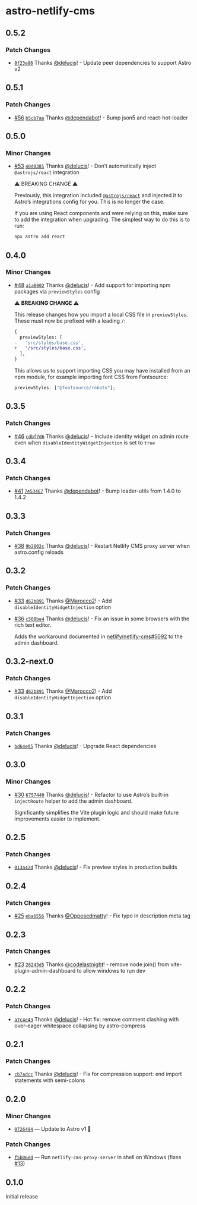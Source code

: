 # astro-netlify-cms

## 0.5.2

### Patch Changes

- [`8f23e86`](https://github.com/delucis/astro-netlify-cms/commit/8f23e8667b591838aff456649d7bc059072dd9b0) Thanks [@delucis](https://github.com/delucis)! - Update peer dependencies to support Astro v2

## 0.5.1

### Patch Changes

- [#56](https://github.com/delucis/astro-netlify-cms/pull/56) [`b5cb7aa`](https://github.com/delucis/astro-netlify-cms/commit/b5cb7aac1d243af7a4e9814be1f47158e28a897c) Thanks [@dependabot](https://github.com/apps/dependabot)! - Bump json5 and react-hot-loader

## 0.5.0

### Minor Changes

- [#53](https://github.com/delucis/astro-netlify-cms/pull/53) [`40d0385`](https://github.com/delucis/astro-netlify-cms/commit/40d03858fa4a049684e1b9cc895c7280e7479cb5) Thanks [@delucis](https://github.com/delucis)! - Don’t automatically inject `@astrojs/react` integration

  ⚠️ BREAKING CHANGE ⚠️

  Previously, this integration included [`@astrojs/react`](https://docs.astro.build/en/guides/integrations-guide/react/) and injected it to Astro’s integrations config for you. This is no longer the case.

  If you are using React components and were relying on this, make sure to add the integration when upgrading. The simplest way to do this is to run:

  ```bash
  npx astro add react
  ```

## 0.4.0

### Minor Changes

- [#48](https://github.com/delucis/astro-netlify-cms/pull/48) [`a1a0002`](https://github.com/delucis/astro-netlify-cms/commit/a1a0002c63c542a4dd82ae093effaf18bb824a84) Thanks [@delucis](https://github.com/delucis)! - Add support for importing npm packages via `previewStyles` config

  ⚠️ **BREAKING CHANGE** ⚠️

  This release changes how you import a local CSS file in `previewStyles`.
  These must now be prefixed with a leading `/`:

  ```diff
  {
    previewStyles: [
  -   'src/styles/base.css',
  +   '/src/styles/base.css',
    ],
  }
  ```

  This allows us to support importing CSS you may have installed from an npm module, for example importing font CSS from Fontsource:

  ```js
  previewStyles: ["@fontsource/roboto"];
  ```

## 0.3.5

### Patch Changes

- [#46](https://github.com/delucis/astro-netlify-cms/pull/46) [`cdbf7d6`](https://github.com/delucis/astro-netlify-cms/commit/cdbf7d63df2bbb1b65c661e87f93369f3977725a) Thanks [@delucis](https://github.com/delucis)! - Include identity widget on admin route even when `disableIdentityWidgetInjection` is set to `true`

## 0.3.4

### Patch Changes

- [#41](https://github.com/delucis/astro-netlify-cms/pull/41) [`7e53467`](https://github.com/delucis/astro-netlify-cms/commit/7e53467096dad33bd2c15f060f3c4c4ad03a7a1e) Thanks [@dependabot](https://github.com/apps/dependabot)! - Bump loader-utils from 1.4.0 to 1.4.2

## 0.3.3

### Patch Changes

- [#38](https://github.com/delucis/astro-netlify-cms/pull/38) [`9b2802c`](https://github.com/delucis/astro-netlify-cms/commit/9b2802cb1727d9e1e2f695ad1631c71af9bb9a52) Thanks [@delucis](https://github.com/delucis)! - Restart Netlify CMS proxy server when astro.config reloads

## 0.3.2

### Patch Changes

- [#33](https://github.com/delucis/astro-netlify-cms/pull/33) [`d62b891`](https://github.com/delucis/astro-netlify-cms/commit/d62b8917f78ba7520c32ba0ba6bd32d818183c28) Thanks [@Marocco2](https://github.com/Marocco2)! - Add `disableIdentityWidgetInjection` option

- [#36](https://github.com/delucis/astro-netlify-cms/pull/36) [`c508be4`](https://github.com/delucis/astro-netlify-cms/commit/c508be466b0c46dcd9bc6897045e0b90f173b9ab) Thanks [@delucis](https://github.com/delucis)! - Fix an issue in some browsers with the rich text editor.

  Adds the workaround documented in [netlify/netlify-cms#5092](https://github.com/netlify/netlify-cms/issues/5092) to the admin dashboard.

## 0.3.2-next.0

### Patch Changes

- [#33](https://github.com/delucis/astro-netlify-cms/pull/33) [`d62b891`](https://github.com/delucis/astro-netlify-cms/commit/d62b8917f78ba7520c32ba0ba6bd32d818183c28) Thanks [@Marocco2](https://github.com/Marocco2)! - Add `disableIdentityWidgetInjection` option

## 0.3.1

### Patch Changes

- [`bd64e05`](https://github.com/delucis/astro-netlify-cms/commit/bd64e057e5df57f8e1b494336a98617fb239f5ac) Thanks [@delucis](https://github.com/delucis)! - Upgrade React dependencies

## 0.3.0

### Minor Changes

- [#30](https://github.com/delucis/astro-netlify-cms/pull/30) [`6757440`](https://github.com/delucis/astro-netlify-cms/commit/6757440b968332f0b1dc6a52ee70a6c1852f7b15) Thanks [@delucis](https://github.com/delucis)! - Refactor to use Astro’s built-in `injectRoute` helper to add the admin dashboard.

  Significantly simplifies the Vite plugin logic and should make future improvements easier to implement.

## 0.2.5

### Patch Changes

- [`013a42d`](https://github.com/delucis/astro-netlify-cms/commit/013a42d0e7d656b760283af19422c9602d83a9e3) Thanks [@delucis](https://github.com/delucis)! - Fix preview styles in production builds

## 0.2.4

### Patch Changes

- [#25](https://github.com/delucis/astro-netlify-cms/pull/25) [`eba6556`](https://github.com/delucis/astro-netlify-cms/commit/eba65563e2815242877498bf43f8a1d8b3e4f41a) Thanks [@Opposedmatty](https://github.com/Opposedmatty)! - Fix typo in description meta tag

## 0.2.3

### Patch Changes

- [#23](https://github.com/delucis/astro-netlify-cms/pull/23) [`26243d5`](https://github.com/delucis/astro-netlify-cms/commit/26243d54ebee46122053d315ad929c4636a123e2) Thanks [@codelastnight](https://github.com/codelastnight)! - remove node join() from vite-plugin-admin-dashboard to allow windows to run dev

## 0.2.2

### Patch Changes

- [`a7c4e43`](https://github.com/delucis/astro-netlify-cms/commit/a7c4e43511af695b91c0b2b19a750d769d692f98) Thanks [@delucis](https://github.com/delucis)! - Hot fix: remove comment clashing with over-eager whitespace collapsing by astro-compress

## 0.2.1

### Patch Changes

- [`cb7adcc`](https://github.com/delucis/astro-netlify-cms/commit/cb7adcc8c0a61756817449cf240efacf82cd79c1) Thanks [@delucis](https://github.com/delucis)! - Fix for compression support: end import statements with semi-colons

## 0.2.0

### Minor Changes

- [`0726494`](https://github.com/delucis/astro-netlify-cms/commit/0726494a5908a50ac859a92c7bf78f18f2399437) — Update to Astro v1 🚀

### Patch Changes

- [`f5b06ed`](https://github.com/delucis/astro-netlify-cms/commit/f5b06ed24ec3f90ed17a6dd33def80e531e9ffd3) — Run `netlify-cms-proxy-server` in shell on Windows (fixes [#13](https://github.com/delucis/astro-netlify-cms/issues/13))

## 0.1.0

Initial release
